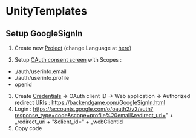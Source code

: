 # UnityTemplates

## Setup GoogleSignIn

1. Create new [Project](https://console.cloud.google.com/projectcreate) (change Language at [here](https://myaccount.google.com/language))

2. Setup [OAuth consent screen](https://console.cloud.google.com/apis/credentials/consent) with Scopes :
 - ./auth/userinfo.email
 - ./auth/userinfo.profile
 - openid

3. Create [Credentials](https://console.cloud.google.com/apis/credentials) → OAuth client ID  → Web application  → Authorized redirect URIs : https://backendgame.com/GoogleSignIn.html
4. Login :
   https://accounts.google.com/o/oauth2/v2/auth?response_type=code&scope=profile%20email&redirect_uri=" + _redirect_uri + "&client_id=" + _webClientId
6. Copy code
